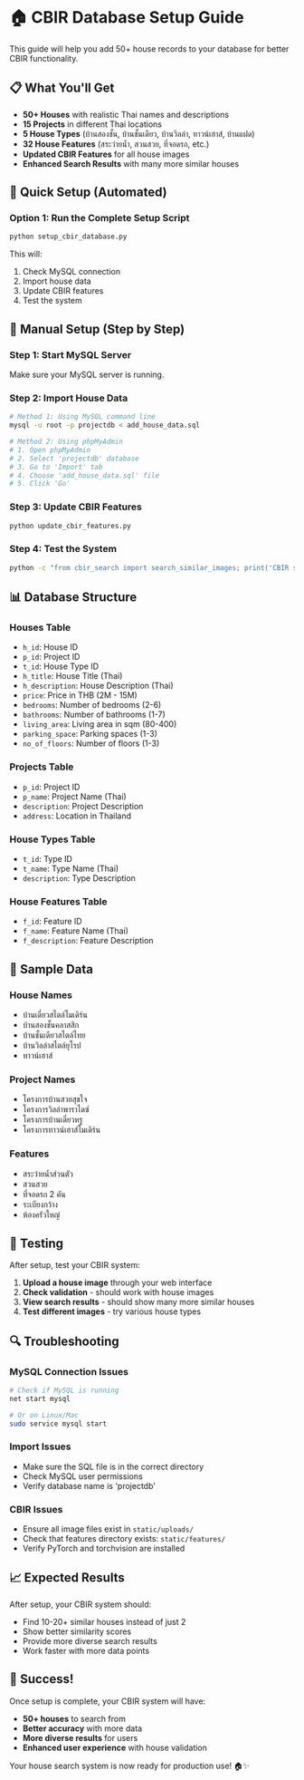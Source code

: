 # 🏠 CBIR Database Setup Guide

This guide will help you add 50+ house records to your database for better CBIR functionality.

## 📋 What You'll Get

- **50+ Houses** with realistic Thai names and descriptions
- **15 Projects** in different Thai locations
- **5 House Types** (บ้านสองชั้น, บ้านชั้นเดียว, บ้านวิลล่า, ทาวน์เฮาส์, บ้านแฝด)
- **32 House Features** (สระว่ายน้ำ, สวนสวย, ที่จอดรถ, etc.)
- **Updated CBIR Features** for all house images
- **Enhanced Search Results** with many more similar houses

## 🚀 Quick Setup (Automated)

### Option 1: Run the Complete Setup Script
```bash
python setup_cbir_database.py
```

This will:
1. Check MySQL connection
2. Import house data
3. Update CBIR features
4. Test the system

## 🔧 Manual Setup (Step by Step)

### Step 1: Start MySQL Server
Make sure your MySQL server is running.

### Step 2: Import House Data
```bash
# Method 1: Using MySQL command line
mysql -u root -p projectdb < add_house_data.sql

# Method 2: Using phpMyAdmin
# 1. Open phpMyAdmin
# 2. Select 'projectdb' database
# 3. Go to 'Import' tab
# 4. Choose 'add_house_data.sql' file
# 5. Click 'Go'
```

### Step 3: Update CBIR Features
```bash
python update_cbir_features.py
```

### Step 4: Test the System
```bash
python -c "from cbir_search import search_similar_images; print('CBIR system ready!')"
```

## 📊 Database Structure

### Houses Table
- `h_id`: House ID
- `p_id`: Project ID
- `t_id`: House Type ID
- `h_title`: House Title (Thai)
- `h_description`: House Description (Thai)
- `price`: Price in THB (2M - 15M)
- `bedrooms`: Number of bedrooms (2-6)
- `bathrooms`: Number of bathrooms (1-7)
- `living_area`: Living area in sqm (80-400)
- `parking_space`: Parking spaces (1-3)
- `no_of_floors`: Number of floors (1-3)

### Projects Table
- `p_id`: Project ID
- `p_name`: Project Name (Thai)
- `description`: Project Description
- `address`: Location in Thailand

### House Types Table
- `t_id`: Type ID
- `t_name`: Type Name (Thai)
- `description`: Type Description

### House Features Table
- `f_id`: Feature ID
- `f_name`: Feature Name (Thai)
- `f_description`: Feature Description

## 🎯 Sample Data

### House Names
- บ้านเดี่ยวสไตล์โมเดิร์น
- บ้านสองชั้นคลาสสิก
- บ้านชั้นเดียวสไตล์ไทย
- บ้านวิลล่าสไตล์ยุโรป
- ทาวน์เฮาส์

### Project Names
- โครงการบ้านสวยสุขใจ
- โครงการวิลล่าพาราไดซ์
- โครงการบ้านเดี่ยวหรู
- โครงการทาวน์เฮาส์โมเดิร์น

### Features
- สระว่ายน้ำส่วนตัว
- สวนสวย
- ที่จอดรถ 2 คัน
- ระเบียงกว้าง
- ห้องครัวใหญ่

## 🧪 Testing

After setup, test your CBIR system:

1. **Upload a house image** through your web interface
2. **Check validation** - should work with house images
3. **View search results** - should show many more similar houses
4. **Test different images** - try various house types

## 🔍 Troubleshooting

### MySQL Connection Issues
```bash
# Check if MySQL is running
net start mysql

# Or on Linux/Mac
sudo service mysql start
```

### Import Issues
- Make sure the SQL file is in the correct directory
- Check MySQL user permissions
- Verify database name is 'projectdb'

### CBIR Issues
- Ensure all image files exist in `static/uploads/`
- Check that features directory exists: `static/features/`
- Verify PyTorch and torchvision are installed

## 📈 Expected Results

After setup, your CBIR system should:
- Find 10-20+ similar houses instead of just 2
- Show better similarity scores
- Provide more diverse search results
- Work faster with more data points

## 🎉 Success!

Once setup is complete, your CBIR system will have:
- **50+ houses** to search from
- **Better accuracy** with more data
- **More diverse results** for users
- **Enhanced user experience** with house validation

Your house search system is now ready for production use! 🏠✨
